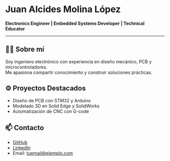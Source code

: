 # Juan Alcides Molina López
**Electronics Engineer | Embedded Systems Developer | Technical Educator**

---

## 👨‍💻 Sobre mí
Soy ingeniero electrónico con experiencia en diseño mecánico, PCB y microcontroladores.  
Me apasiona compartir conocimiento y construir soluciones prácticas.

## ⚙️ Proyectos Destacados
- Diseño de PCB con STM32 y Arduino
- Modelado 3D en Solid Edge y SolidWorks
- Automatización de CNC con G-code

## 📫 Contacto
- [GitHub](https://github.com/jalmolina)
- [LinkedIn](https://linkedin.com/in/TU-LINK)
- Email: tuemail@ejemplo.com